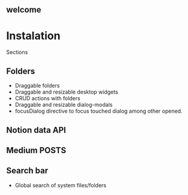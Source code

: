 ## welcome

# Instalation

Sections

## Folders

-   Draggable folders
-   Draggable and resizable desktop widgets
-   CRUD actions with folders
-   Draggable and resizable dialog-modals
-   focusDialog directive to focus touched dialog among other opened.

## Notion data API

## Medium POSTS

## Search bar

-   Global search of system files/folders
